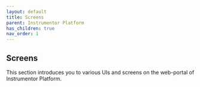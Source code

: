 ```yaml
---
layout: default
title: Screens
parent: Instrumentor Platform
has_children: true
nav_order: 1
---
```


## Screens

This section introduces you to various UIs and screens on the web-portal of Instrumentor Platform.

